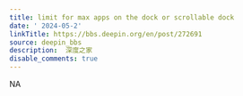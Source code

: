 ```yaml
---
title: limit for max apps on the dock or scrollable dock
date: ' 2024-05-2'
linkTitle: https://bbs.deepin.org/en/post/272691
source: deepin_bbs
description:  深度之家 
disable_comments: true
---
```

NA
